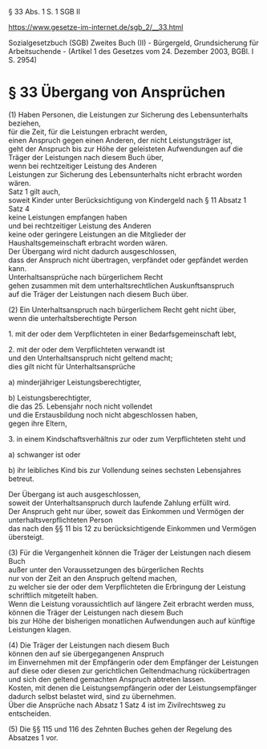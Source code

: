 § 33 Abs. 1 S. 1 SGB II

https://www.gesetze-im-internet.de/sgb_2/__33.html

Sozialgesetzbuch (SGB) Zweites Buch (II) - Bürgergeld, Grundsicherung für Arbeitsuchende - (Artikel 1 des Gesetzes vom 24. Dezember 2003, BGBl. I S. 2954)

# § 33 Übergang von Ansprüchen

(1) Haben Personen, die Leistungen zur Sicherung des Lebensunterhalts beziehen,  
für die Zeit, für die Leistungen erbracht werden,  
einen Anspruch gegen einen Anderen, der nicht Leistungsträger ist,  
geht der Anspruch bis zur Höhe der geleisteten Aufwendungen auf die Träger der Leistungen nach diesem Buch über,  
wenn bei rechtzeitiger Leistung des Anderen  
Leistungen zur Sicherung des Lebensunterhalts nicht erbracht worden wären.  
Satz 1 gilt auch,  
soweit Kinder unter Berücksichtigung von Kindergeld nach § 11 Absatz 1 Satz 4  
keine Leistungen empfangen haben  
und bei rechtzeitiger Leistung des Anderen  
keine oder geringere Leistungen an die Mitglieder der Haushaltsgemeinschaft erbracht worden wären.  
Der Übergang wird nicht dadurch ausgeschlossen,  
dass der Anspruch nicht übertragen, verpfändet oder gepfändet werden kann.  
Unterhaltsansprüche nach bürgerlichem Recht  
gehen zusammen mit dem unterhaltsrechtlichen Auskunftsanspruch  
auf die Träger der Leistungen nach diesem Buch über.

(2) Ein Unterhaltsanspruch nach bürgerlichem Recht geht nicht über,  
wenn die unterhaltsberechtigte Person

1\. mit der oder dem Verpflichteten in einer Bedarfsgemeinschaft lebt,

2\. mit der oder dem Verpflichteten verwandt ist  
und den Unterhaltsanspruch nicht geltend macht;  
dies gilt nicht für Unterhaltsansprüche

a) minderjähriger Leistungsberechtigter,

b) Leistungsberechtigter,  
die das 25. Lebensjahr noch nicht vollendet  
und die Erstausbildung noch nicht abgeschlossen haben,  
gegen ihre Eltern,

3\. in einem Kindschaftsverhältnis zur oder zum Verpflichteten steht und

a) schwanger ist oder

b) ihr leibliches Kind bis zur Vollendung seines sechsten Lebensjahres betreut.

Der Übergang ist auch ausgeschlossen,  
soweit der Unterhaltsanspruch durch laufende Zahlung erfüllt wird.  
Der Anspruch geht nur über, soweit das Einkommen und Vermögen der unterhaltsverpflichteten Person  
das nach den §§ 11 bis 12 zu berücksichtigende Einkommen und Vermögen übersteigt.

(3) Für die Vergangenheit können die Träger der Leistungen nach diesem Buch  
außer unter den Voraussetzungen des bürgerlichen Rechts  
nur von der Zeit an den Anspruch geltend machen,  
zu welcher sie der oder dem Verpflichteten die Erbringung der Leistung schriftlich mitgeteilt haben.  
Wenn die Leistung voraussichtlich auf längere Zeit erbracht werden muss,  
können die Träger der Leistungen nach diesem Buch  
bis zur Höhe der bisherigen monatlichen Aufwendungen auch auf künftige Leistungen klagen.

(4) Die Träger der Leistungen nach diesem Buch  
können den auf sie übergegangenen Anspruch  
im Einvernehmen mit der Empfängerin oder dem Empfänger der Leistungen  
auf diese oder diesen zur gerichtlichen Geltendmachung rückübertragen  
und sich den geltend gemachten Anspruch abtreten lassen.  
Kosten, mit denen die Leistungsempfängerin oder der Leistungsempfänger dadurch selbst belastet wird, sind zu übernehmen.  
Über die Ansprüche nach Absatz 1 Satz 4 ist im Zivilrechtsweg zu entscheiden.

(5) Die §§ 115 und 116 des Zehnten Buches gehen der Regelung des Absatzes 1 vor.
